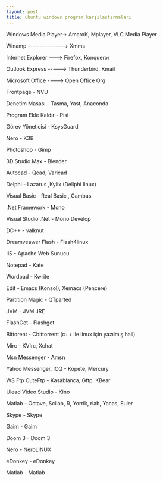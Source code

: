 ```yaml
---
layout: post
title: ubuntu windows program karşılaştırmaları
---
```


Windows Media Player-> AmaroK, Mplayer, VLC Media Player

Winamp --------------> Xmms

Internet Explorer ---> Firefox, Konqueror

Outlook Express -----> Thunderbird, Kmail

Microsoft Office ----> Open Office Org

Frontpage -            NVU

Denetim Masası -       Tasma, Yast, Anaconda

Program Ekle Kaldır -  Pisi

Görev Yöneticisi -     KsysGuard

Nero -                 K3B

Photoshop -            Gimp

3D Studio Max -        Blender

Autocad -              Qcad, Varicad

Delphi -               Lazarus ,Kylix (Dellphi linux)

Visual Basic -         Real Basic , Gambas

.Net Framework -       Mono

Visual Studio .Net -   Mono Develop

DC++ - valknut

Dreamveawer Flash -    Flash4linux

IIS -                  Apache Web Sunucu

Notepad -              Kate

Wordpad -              Kwrite

Edit -                 Emacs (Konsol), Xemacs (Pencere)

Partition Magic -      QTparted

JVM -                  JVM JRE

FlashGet -             Flashgot

Bittorent -            Cbittorrent (c++ ile linux için yazılmış hali)

Mirc -                 KVIrc, Xchat

Msn Messenger -        Amsn

Yahoo Messenger, ICQ - Kopete, Mercury

WS Ftp CuteFtp -       Kasablanca, Gftp, KBear

Ulead Video Studio -   Kino

Matlab -               Octave, Scilab, R, Yorrik, rlab, Yacas, Euler



Skype -                Skype

Gaim -                 Gaim

Doom 3 -               Doom 3

Nero -                 NeroLINUX

eDonkey -              eDonkey

Matlab -               Matlab
